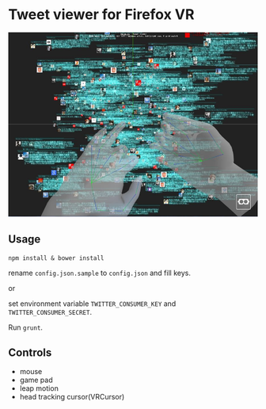 # Tweet viewer for Firefox VR

![Screen Shot](https://github.com/nishioka/node-tweet-vr/raw/master/public/img/ss.jpg "Screen Shot")

## Usage

```
npm install & bower install
```

rename `config.json.sample` to `config.json` and fill keys.

or

set environment variable `TWITTER_CONSUMER_KEY` and `TWITTER_CONSUMER_SECRET`.

Run `grunt`.

## Controls

- mouse
- game pad
- leap motion
- head tracking cursor(VRCursor)